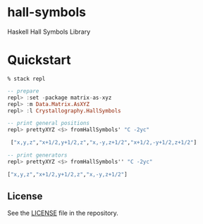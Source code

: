 # hall-symbols

Haskell Hall Symbols Library

# Quickstart

```shell
% stack repl
```

```haskell
-- prepare
repl> :set -package matrix-as-xyz
repl> :m Data.Matrix.AsXYZ
repl> :l Crystallography.HallSymbols

-- print general positions
repl> prettyXYZ <$> fromHallSymbols' "C -2yc"

 ["x,y,z","x+1/2,y+1/2,z","x,-y,z+1/2","x+1/2,-y+1/2,z+1/2"]

-- print generators
repl> prettyXYZ <$> fromHallSymbols'' "C -2yc"

["x,y,z","x+1/2,y+1/2,z","x,-y,z+1/2"]
```

## License

See the [LICENSE](https://raw.githubusercontent.com/narumij/hall-symbols/master/LICENSE)
file in the repository.
